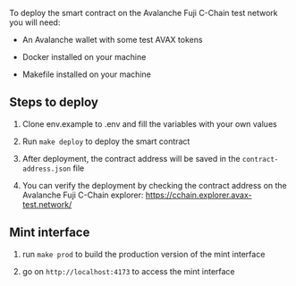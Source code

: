 To deploy the smart contract on the Avalanche Fuji C-Chain test network you will need:

 - An Avalanche wallet with some test AVAX tokens

 - Docker installed on your machine

 - Makefile installed on your machine

## Steps to deploy

1. Clone env.example to .env and fill the variables with your own values

2. Run `make deploy` to deploy the smart contract

3. After deployment, the contract address will be saved in the `contract-address.json` file

4. You can verify the deployment by checking the contract address on the Avalanche Fuji C-Chain explorer: https://cchain.explorer.avax-test.network/

## Mint interface

1. run `make prod` to build the production version of the mint interface

2. go on `http://localhost:4173` to access the mint interface
